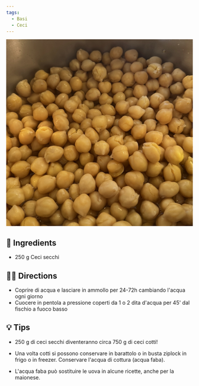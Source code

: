 ```yaml
---
tags:
  - Basi
  - Ceci
---
```


![](../images/ceci-cotti.jpeg)

## 🧾 Ingredients

- 250 g Ceci secchi

## 👩‍🍳 Directions

- Coprire di acqua e lasciare in ammollo per 24-72h cambiando l'acqua ogni giorno
- Cuocere in pentola a pressione coperti da 1 o 2 dita d'acqua per 45' dal fischio a fuoco basso
## 💡 Tips

- 250 g di ceci secchi diventeranno circa 750 g di ceci cotti!

- Una volta cotti si possono conservare in barattolo o in busta ziplock in frigo o in freezer. Conservare l'acqua di cottura (acqua faba).
- L'acqua faba può sostituire le uova in alcune ricette, anche per la maionese. 